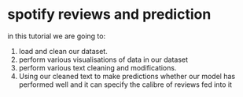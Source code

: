 # spotify reviews and prediction
in this tutorial we are going to:
1. load and clean our dataset.
2. perform various visualisations of data in our dataset
3. perform various text cleaning and modifications.
4. Using our cleaned text to make predictions whether our model has performed well and it can specify the calibre of reviews fed into it
